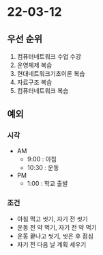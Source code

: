 # 22-03-12

## 우선 순위
1. 컴퓨터네트워크 수업 수강
2. 운영체제 복습
3. 현대네트워크기초이론 복습
4. 자료구조 복습
5. 컴퓨터네트워크 복습

## 예외

### 시각
- AM
    - 9:00 : 아침
    - 10:30 : 운동
- PM
    - 1:00 : 학교 출발

### 조건
- 아침 먹고 씻기, 자기 전 씻기
- 운동 전 약 먹기, 자기 전 약 먹기
- 운동 끝나고 씻기, 씻은 후 점심
- 자기 전 다음 날 계획 세우기